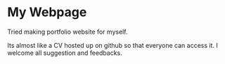 # My Webpage
Tried making portfolio website for myself.

Its almost like a CV hosted up on github so that everyone can access it. 
I welcome all suggestion and feedbacks.
